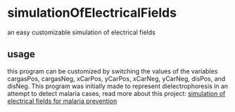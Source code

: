 # simulationOfElectricalFields
an easy customizable simulation of electrical fields

## usage
this program can be customized by switching the values of the variables cargasPos, cargasNeg, xCarPos, yCarPos, xCarNeg, yCarNeg, disPos, and disNeg.
This program was initially made to represent dielectrophoresis in an attempt to detect malaria cases, read more about this project: [simulation of electrical fields for malaria prevention](https://drive.google.com/file/d/1GRR6Tx8V9u8eQQuWr7-BE8hGqEZ7PDgK/view?usp=sharing)
